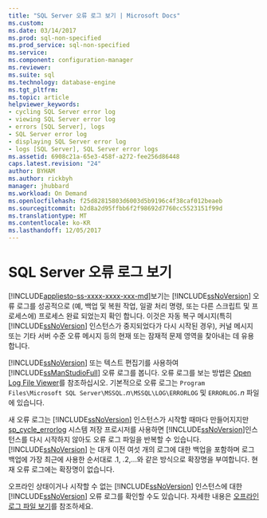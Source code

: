 ```yaml
---
title: "SQL Server 오류 로그 보기 | Microsoft Docs"
ms.custom: 
ms.date: 03/14/2017
ms.prod: sql-non-specified
ms.prod_service: sql-non-specified
ms.service: 
ms.component: configuration-manager
ms.reviewer: 
ms.suite: sql
ms.technology: database-engine
ms.tgt_pltfrm: 
ms.topic: article
helpviewer_keywords:
- cycling SQL Server error log
- viewing SQL Server error log
- errors [SQL Server], logs
- SQL Server error log
- displaying SQL Server error log
- logs [SQL Server], SQL Server error logs
ms.assetid: 6908c21a-65e3-458f-a272-fee256d86448
caps.latest.revision: "24"
author: BYHAM
ms.author: rickbyh
manager: jhubbard
ms.workload: On Demand
ms.openlocfilehash: f25d82815803d6003d5b9196c4f38caf012beaeb
ms.sourcegitcommit: b2d8a2d95ffbb6f2f98692d7760cc5523151f99d
ms.translationtype: MT
ms.contentlocale: ko-KR
ms.lasthandoff: 12/05/2017
---
```

# <a name="viewing-the-sql-server-error-log"></a>SQL Server 오류 로그 보기
[!INCLUDE[appliesto-ss-xxxx-xxxx-xxx-md](../../includes/appliesto-ss-xxxx-xxxx-xxx-md.md)]보기는 [!INCLUDE[ssNoVersion](../../includes/ssnoversion-md.md)] 오류 로그를 성공적으로 (예, 백업 및 복원 작업, 일괄 처리 명령, 또는 다른 스크립트 및 프로세스에) 프로세스 완료 되었는지 확인 합니다. 이것은 자동 복구 메시지(특히 [!INCLUDE[ssNoVersion](../../includes/ssnoversion-md.md)] 인스턴스가 중지되었다가 다시 시작된 경우), 커널 메시지 또는 기타 서버 수준 오류 메시지 등의 현재 또는 잠재적 문제 영역을 찾아내는 데 유용합니다.  
  
 [!INCLUDE[ssNoVersion](../../includes/ssnoversion-md.md)] 또는 텍스트 편집기를 사용하여 [!INCLUDE[ssManStudioFull](../../includes/ssmanstudiofull-md.md)] 오류 로그를 봅니다. 오류 로그를 보는 방법은 [Open Log File Viewer](../../relational-databases/logs/open-log-file-viewer.md)를 참조하십시오. 기본적으로 오류 로그는 `Program Files\Microsoft SQL Server\MSSQL.`*n*`\MSSQL\LOG\ERRORLOG` 및 `ERRORLOG.`*n* 파일에 있습니다.  
  
 새 오류 로그는 [!INCLUDE[ssNoVersion](../../includes/ssnoversion-md.md)] 인스턴스가 시작할 때마다 만들어지지만 [sp_cycle_errorlog](../../relational-databases/system-stored-procedures/sp-cycle-errorlog-transact-sql.md) 시스템 저장 프로시저를 사용하면 [!INCLUDE[ssNoVersion](../../includes/ssnoversion-md.md)]인스턴스를 다시 시작하지 않아도 오류 로그 파일을 반복할 수 있습니다. [!INCLUDE[ssNoVersion](../../includes/ssnoversion-md.md)] 는 대개 이전 여섯 개의 로그에 대한 백업을 포함하며 로그 백업에 가장 최근에 사용한 순서대로 .1, .2,…와 같은 방식으로 확장명을 부여합니다. 현재 오류 로그에는 확장명이 없습니다.  
  
 오프라인 상태이거나 시작할 수 없는 [!INCLUDE[ssNoVersion](../../includes/ssnoversion-md.md)] 인스턴스에 대한 [!INCLUDE[ssNoVersion](../../includes/ssnoversion-md.md)] 오류 로그를 확인할 수도 있습니다. 자세한 내용은 [오프라인 로그 파일 보기](../../relational-databases/logs/view-offline-log-files.md)를 참조하세요.  
  
  
